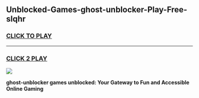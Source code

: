 
## Unblocked-Games-ghost-unblocker-Play-Free-slqhr
<h3>
<a href="https://premium76.site?title=ghost-unblocker&ref=18A1">CLICK TO PLAY</a></h3>
<hr>

<h3>
<a href="https://premium76.site?title=ghost-unblocker&ref=18A1">CLICK 2 PLAY</a>
  
</h3>

<a href="https://premium76.site?title=ghost-unblocker&ref=18A1"><img src="https://clearcache.store/games.png"></a>


**ghost-unblocker games unblocked: Your Gateway to Fun and Accessible Online Gaming**
